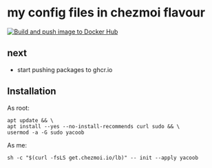# my config files in chezmoi flavour

[![Build and push image to Docker Hub](https://github.com/yacoob/dotfiles/actions/workflows/docker.yaml/badge.svg?branch=main&event=push)](https://github.com/yacoob/dotfiles/actions/workflows/private_docker-image.yml)

## next

- start pushing packages to ghcr.io

## Installation

As root:

```shell
apt update && \
apt install --yes --no-install-recommends curl sudo && \
usermod -a -G sudo yacoob
```

As me:

```shell
sh -c "$(curl -fsLS get.chezmoi.io/lb)" -- init --apply yacoob
```
